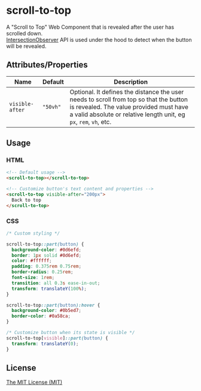 # scroll-to-top

A "Scroll to Top" Web Component that is revealed after the user has scrolled down.  
[IntersectionObserver](https://developer.mozilla.org/en-US/docs/Web/API/Intersection_Observer_API) API is used under the hood to detect when the button will be revealed.

## Attributes/Properties
| Name | Default | Description |
| ---- | ------- | ----------- |
| `visible-after` | `"50vh"` | Optional. It defines the distance the user needs to scroll from top so that the button is revealed. The value provided must have a valid absolute or relative length unit, eg `px`, `rem`, `vh`, etc. |

## Usage

### HTML
```html
<!-- Default usage -->
<scroll-to-top></scroll-to-top>

<!-- Customize button's text content and properties -->
<scroll-to-top visible-after="200px">
  Back to top
</scroll-to-top>
```

### CSS
```css
/* Custom styling */

scroll-to-top::part(button) {
  background-color: #0d6efd;
  border: 1px solid #0d6efd;
  color: #ffffff;
  padding: 0.375rem 0.75rem;
  border-radius: 0.25rem;
  font-size: 1rem;
  transition: all 0.3s ease-in-out;
  transform: translateY(100%);
}

scroll-to-top::part(button):hover {
  background-color: #0b5ed7;
  border-color: #0a58ca;
}

/* Customize button when its state is visible */
scroll-to-top[visible]::part(button) {
  transform: translateY(0);
}
```

## License

[The MIT License (MIT)](https://georapbox.mit-license.org/@2022)
